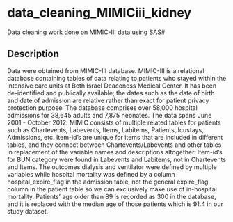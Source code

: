 # data_cleaning_MIMICiii_kidney
Data cleaning work done on MIMIC-III data using SAS#

## Description
Data were obtained from MIMIC-III database. MIMIC-III is a relational database containing tables of data relating to patients who stayed within the intensive care units at Beth Israel Deaconess Medical Center. It has been de-identified and publically available; the dates such as the date of birth and date of admission are relative rather than exact for patient privacy protection purpose. The database comprises over 58,000 hospital admissions for 38,645 adults and 7,875 neonates. The data spans June 2001 - October 2012. MIMIC consists of multiple related tables for patients such as Chartevents, Labevents, Items, Labitems, Patients, Icustays, Admissions, etc. Item-id’s are unique for items that are included in different tables, and they connect between Chartevents/Labevents and other tables in replacement of the variable names and descriptions altogether. Item-id’s for BUN category were found in Labevents and Labitems, not in Chartevents and Items. The outcomes dialysis and ventilator were defined by multiple variables while hospital mortality was defined by a column hospital_expire_flag in the admission table, not the general expire_flag column in the patient table so we can exclusively make use of in-hospital mortality. Patients’ age older than 89 is recorded as 300 in the database, and it is replaced with the median age of those patients which is 91.4 in our study dataset.
